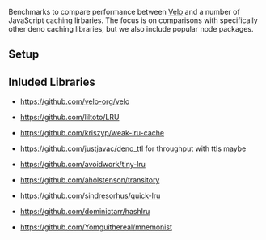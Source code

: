 Benchmarks to compare performance between [Velo](https://github.com/velo-org/velo) and a number of JavaScript caching lirbaries. The focus is on comparisons with specifically other deno caching libraries, but we also include popular node packages.

## Setup



## Inluded Libraries

- https://github.com/velo-org/velo
- https://github.com/liltoto/LRU
- https://github.com/kriszyp/weak-lru-cache
- https://github.com/justjavac/deno_ttl for throughput with ttls maybe

- https://github.com/avoidwork/tiny-lru
- https://github.com/aholstenson/transitory
- https://github.com/sindresorhus/quick-lru
- https://github.com/dominictarr/hashlru
- https://github.com/Yomguithereal/mnemonist
